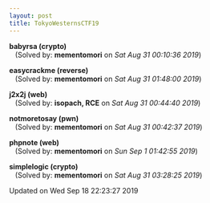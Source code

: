 ```yaml
---
layout: post
title: TokyoWesternsCTF19
---
```


<!--break-->

**babyrsa (crypto)**  
&nbsp;&nbsp;&nbsp;(Solved by: **mementomori** on _Sat Aug 31 00:10:36 2019_)  
  
**easycrackme (reverse)**  
&nbsp;&nbsp;&nbsp;(Solved by: **mementomori** on _Sat Aug 31 01:48:00 2019_)  
  
**j2x2j (web)**  
&nbsp;&nbsp;&nbsp;(Solved by: **isopach, RCE** on _Sat Aug 31 00:44:40 2019_)  
  
**notmoretosay (pwn)**  
&nbsp;&nbsp;&nbsp;(Solved by: **mementomori** on _Sat Aug 31 00:42:37 2019_)  
  
**phpnote (web)**  
&nbsp;&nbsp;&nbsp;(Solved by: **mementomori** on _Sun Sep  1 01:42:55 2019_)  
  
**simplelogic (crypto)**  
&nbsp;&nbsp;&nbsp;(Solved by: **mementomori** on _Sat Aug 31 03:28:25 2019_)  
  


Updated on Wed Sep 18 22:23:27 2019
